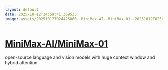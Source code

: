 ```yaml
---
layout: default
date: 2025-10-12T14:59:41.369533
image: assets/20251012T024425060--MiniMax-AI--MiniMax-01--20251012T025044994--cropped.png
---
```


# [MiniMax-AI/MiniMax-01](https://github.com/MiniMax-AI/MiniMax-01)

open-source language and vision models with huge context window and hybrid attention
